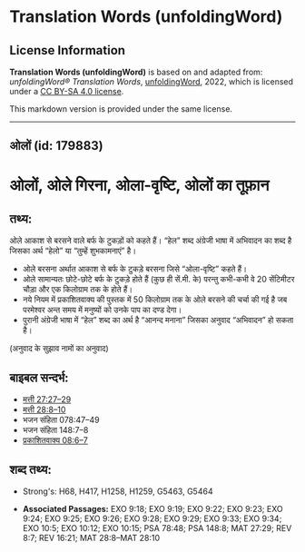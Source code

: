 # Translation Words (unfoldingWord)

## License Information

**Translation Words (unfoldingWord)** is based on and adapted from: _unfoldingWord® Translation Words_, [unfoldingWord](https://unfoldingword.org/utw), 2022, which is licensed under a [CC BY-SA 4.0 license](https://creativecommons.org/licenses/by-sa/4.0/legalcode.en).

This markdown version is provided under the same license.



--------------------------------

## ओलों (id: 179883)

ओलों, ओले गिरना, ओला\-वृष्टि, ओलों का तूफ़ान
============================================

तथ्य:
-----

ओले आकाश से बरसने वाले बर्फ के टुकड़ों को कहते हैं। “हेल” शब्द अंग्रेजी भाषा में अभिवादन का शब्द है जिसका अर्थ “हेलो” या “तुम्हें शुभकामनाएं” है।

* ओले बरसना अर्थात आकाश से बर्फ के टुकड़े बरसना जिसे “ओला\-वृष्टि” कहते हैं।
* ओले सामान्यतः छोटे\-छोटे बर्फ के टुकड़े होते हैं (कुछ ही सें.मी. के) परन्तु कभी\-कभी वे 20 सेंटिमीटर चौड़ा और एक किलोग्राम तक के होते हैं।
* नये नियम में प्रकाशितवाक्य की पुस्तक में 50 किलोग्राम तक के ओले बरसने की चर्चा की गई है जब परमेश्वर अन्त समय में मनुष्यों को उनके पाप का दण्ड देगा।
* पुरानी अंग्रेजी भाषा में “हेल” शब्द का अर्थ है “आनन्द मनाना” जिसका अनुवाद “अभिवादन” हो सकता है।

(अनुवाद के सुझाव नामों का अनुवाद)

बाइबल सन्दर्भ:
--------------

* [मत्ती 27:27–29](https://ref.ly/Matt27:27-Matt27:29)
* [मत्ती 28:8–10](https://ref.ly/Matt28:8-Matt28:10)
* भजन संहिता 078:47–49
* भजन संहिता 148:7–8
* [प्रकाशितवाक्य 08:6–7](https://ref.ly/Rev0:0)

शब्द तथ्य:
----------

* Strong's: H68, H417, H1258, H1259, G5463, G5464

* **Associated Passages:** EXO 9:18; EXO 9:19; EXO 9:22; EXO 9:23; EXO 9:24; EXO 9:25; EXO 9:26; EXO 9:28; EXO 9:29; EXO 9:33; EXO 9:34; EXO 10:5; EXO 10:12; EXO 10:15; PSA 78:48; PSA 148:8; MAT 27:29; REV 8:7; REV 16:21; MAT 28:8–MAT 28:10

